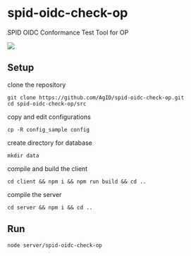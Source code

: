 # spid-oidc-check-op
SPID OIDC Conformance Test Tool for OP

<img src="doc/spid-oidc-check-op.gif" />

## Setup
clone the repository
```
git clone https://github.com/AgID/spid-oidc-check-op.git
cd spid-oidc-check-op/src
```
copy and edit configurations
```
cp -R config_sample config
```
create directory for database
```
mkdir data
```
compile and build the client
```
cd client && npm i && npm run build && cd ..
```
compile the server
```
cd server && npm i && cd ..
```

## Run
```
node server/spid-oidc-check-op
```
